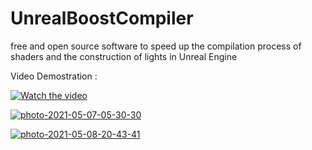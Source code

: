# UnrealBoostCompiler
free and open source software to speed up the compilation process of shaders and the construction of lights in Unreal Engine

Video Demostration :

[![Watch the video](https://i.imgur.com/vKb2F1B.png)](https://www.youtube.com/embed/9o42-3Odcto)


<a href="https://ibb.co/xYsQ9H2"><img src="https://i.ibb.co/68Z59By/photo-2021-05-07-05-30-30.jpg" alt="photo-2021-05-07-05-30-30" border="0" /></a>


<a href="https://ibb.co/PYP36Qs"><img src="https://i.ibb.co/DbvsRpP/photo-2021-05-08-20-43-41.jpg" alt="photo-2021-05-08-20-43-41" border="0" /></a>
